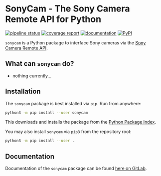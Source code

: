 # SonyCam - The Sony Camera Remote API for Python

[![pipeline status](https://gitlab.com/nobodyinperson/python3-sonycam/badges/master/pipeline.svg)](https://gitlab.com/nobodyinperson/python3-sonycam/commits/master) [![coverage report](https://gitlab.com/nobodyinperson/python3-sonycam/badges/master/coverage.svg)](https://nobodyinperson.gitlab.io/python3-sonycam/coverage-report/)
[![documentation](https://img.shields.io/badge/docs-sphinx-brightgreen.svg)](https://nobodyinperson.gitlab.io/python3-sonycam/) [![PyPI](https://badge.fury.io/py/sonycam.svg)](https://badge.fury.io/py/sonycam)

`sonycam` is a Python package to interface Sony cameras via the [Sony Camera
Remote API](https://developer.sony.com/develop/cameras).

## What can `sonycam` do?

- nothing currently...

## Installation

The `sonycam` package is best installed via `pip`. Run from anywhere:

```bash
python3 -m pip install --user sonycam
```

This downloads and installs the package from the [Python Package
Index](https://pypi.org).

You may also install `sonycam` via `pip3` from the repository root:

```bash
python3 -m pip install --user .
```

## Documentation

Documentation of the `sonycam` package can be found [here on
GitLab](https://nobodyinperson.gitlab.io/python3-sonycam).
